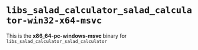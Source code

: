 # `libs_salad_calculator_salad_calculator-win32-x64-msvc`

This is the **x86_64-pc-windows-msvc** binary for `libs_salad_calculator_salad_calculator`
